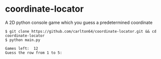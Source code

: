 # coordinate-locator
A 2D python console game which you guess a predetermined coordinate

```console
$ git clone https://github.com/carlton64/coordinate-locator.git && cd coordinate-locator
$ python main.py

Games left:  12
Guess the row from 1 to 5:
```
